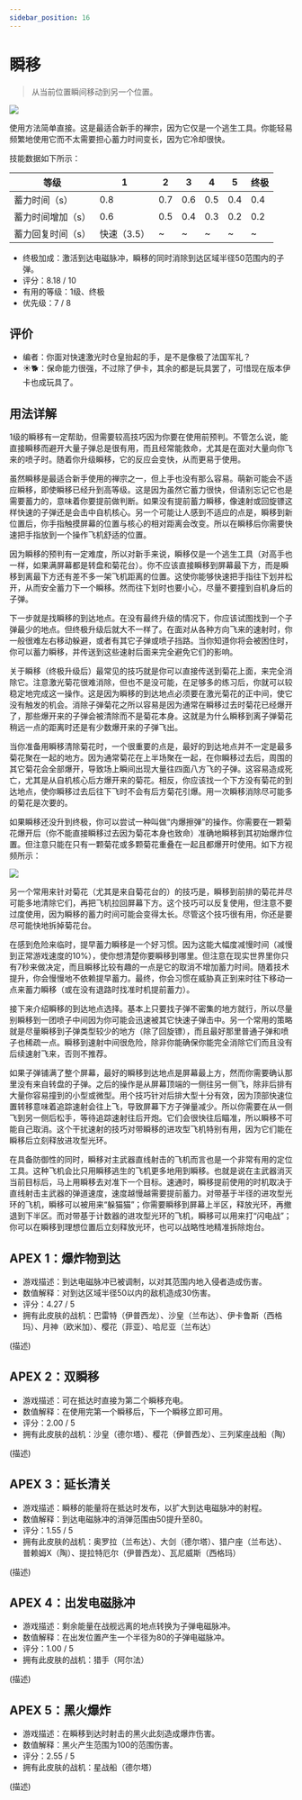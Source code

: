 ```yaml
---
sidebar_position: 16
---
```


# 瞬移

> 从当前位置瞬间移动到另一个位置。

<img src="/terms/tp.png" style={{zoom:1.25}}/>

使用方法简单直接。这是最适合新手的禅宗，因为它仅是一个逃生工具。你能轻易频繁地使用它而不太需要担心蓄力时间变长，因为它冷却很快。

技能数据如下所示：

| 等级              | 1           | 2    | 3    | 4    | 5    | 终极 |
| ----------------- | ----------- | ---- | ---- | ---- | ---- | ---- |
| 蓄力时间（s）     | 0.8         | 0.7  | 0.6  | 0.5  | 0.4  | 0.4  |
| 蓄力时间增加（s） | 0.6         | 0.5  | 0.4  | 0.3  | 0.2  | 0.2  |
| 蓄力回复时间（s） | 快速（3.5） | ~    | ~    | ~    | ~    | ~    |

- 终极加成：激活到达电磁脉冲，瞬移的同时消除到达区域半径50范围内的子弹。
- 评分：8.18 / 10
- 有用的等级：1级、终极
- 优先级：7 / 8

## 评价

- 编者：你面对快速激光时仓皇抬起的手，是不是像极了法国军礼？
- ☀🐕：保命能力很强，不过除了伊卡，其余的都是玩具罢了，可惜现在版本伊卡也成玩具了。

## 用法详解

1级的瞬移有一定帮助，但需要较高技巧因为你要在使用前预判。不管怎么说，能直接瞬移而避开大量子弹总是很有用，而且经常能救命，尤其是在面对大量向你飞来的喷子时。随着你升级瞬移，它的反应会变快，从而更易于使用。

虽然瞬移是最适合新手使用的禅宗之一，但上手也没有那么容易。萌新可能会不适应瞬移，即使瞬移已经升到高等级。这是因为虽然它蓄力很快，但请别忘记它也是需要蓄力的，意味着你要提前做判断。如果没有提前蓄力瞬移，像速射或回旋镖这样快速的子弹还是会击中自机核心。另一个可能让人感到不适应的点是，瞬移到新位置后，你手指触摸屏幕的位置与核心的相对距离会改变。所以在瞬移后你需要快速把手指放到一个操作飞机舒适的位置。

因为瞬移的预判有一定难度，所以对新手来说，瞬移仅是一个逃生工具（对高手也一样，如果满屏幕都是转盘和菊花台）。你不应该直接瞬移到屏幕最下方，而是瞬移到离最下方还有差不多一架飞机距离的位置。这使你能够快速把手指往下划并松开，从而安全蓄力下一个瞬移。然而往下划时也要小心，尽量不要撞到自机身后的子弹。

下一步就是找瞬移的到达地点。在没有最终升级的情况下，你应该试图找到一个子弹最少的地点。但终极升级后就大不一样了。在面对从各种方向飞来的速射时，你一般很难左右移动躲避，或者有其它子弹或喷子挡路。当你知道你将会被困住时，你可以蓄力瞬移，并传送到这些速射后面来完全避免它们的影响。

关于瞬移（终极升级后）最常见的技巧就是你可以直接传送到菊花上面，来完全消除它。注意激光菊花很难消除，但也不是没可能，在足够多的练习后，你就可以较稳定地完成这一操作。这是因为瞬移的到达地点必须要在激光菊花的正中间，使它没有触发的机会。消除子弹菊花之所以容易是因为通常在瞬移过去时菊花已经爆开了，那些爆开来的子弹会被清除而不是菊花本身。这就是为什么瞬移到离子弹菊花稍远一点的距离时还是有少数爆开来的子弹飞出。

当你准备用瞬移清除菊花时，一个很重要的点是，最好的到达地点并不一定是最多菊花聚在一起的地方。因为通常菊花在上半场聚在一起，在你瞬移过去后，周围的其它菊花会全部爆开，导致场上瞬间出现大量往四面八方飞的子弹。这容易造成死亡，尤其是从自机核心后方爆开来的菊花。相反，你应该找一个下方没有菊花的到达地点，使你瞬移过去后往下飞时不会有后方菊花引爆。用一次瞬移消除尽可能多的菊花是次要的。

如果瞬移还没升到终极，你可以尝试一种叫做“内爆擦弹”的操作。你需要在一颗菊花爆开后（你不能直接瞬移过去因为菊花本身也致命）准确地瞬移到其初始爆炸位置。但注意只能在只有一颗菊花或多颗菊花重叠在一起且都爆开时使用。如下方视频所示：

<img src="/Cookbook/tpgraze.png" style={{zoom:1}}/>

另一个常用来针对菊花（尤其是来自菊花台的）的技巧是，瞬移到前排的菊花并尽可能多地清除它们，再把飞机拉回屏幕下方。这个技巧可以反复使用，但注意不要过度使用，因为瞬移的蓄力时间可能会变得太长。尽管这个技巧很有用，你还是要尽可能快地拆掉菊花台。

在感到危险来临时，提早蓄力瞬移是一个好习惯。因为这能大幅度减慢时间（减慢到正常游戏速度的10%），使你想清楚你要瞬移到哪里。但注意在现实世界里你只有7秒来做决定，而且瞬移比较有趣的一点是它的取消不增加蓄力时间。随着技术提升，你会慢慢地不依赖提早蓄力。最终，你会习惯在威胁真正到来时往下移动一点来蓄力瞬移（或在没有退路时找准时机提前蓄力）。

接下来介绍瞬移的到达地点选择。基本上只要找子弹不密集的地方就行，所以尽量别瞬移到一团喷子中间因为你可能会迅速被其它快速子弹击中。另一个常用的策略就是尽量瞬移到子弹类型较少的地方（除了回旋镖），而且最好那里普通子弹和喷子也稀疏一点。瞬移到速射中间很危险，除非你能确保你能完全消除它们而且没有后续速射飞来，否则不推荐。

如果子弹铺满了整个屏幕，最好的瞬移到达地点是屏幕最上方，然而你需要确认那里没有来自转盘的子弹。之后的操作是从屏幕顶端的一侧往另一侧飞，除非后排有大量你容易撞到的小型或微型。用个技巧针对后排大型十分有效，因为顶部快速位置转移意味着追踪速射会往上飞，导致屏幕下方子弹量减少。所以你需要在从一侧飞到另一侧后松手，等待追踪速射往后开炮。它们会很快往后瞄准，所以瞬移不可能自己取消。这个干扰速射的技巧对带瞬移的进攻型飞机特别有用，因为它们能在瞬移后立刻释放进攻型光环。

在具备防御性的同时，瞬移对主武器直线射击的飞机而言也是一个非常有用的定位工具。这种飞机会比只用瞬移逃生的飞机更多地用到瞬移。也就是说在主武器消灭当前目标后，马上用瞬移去对准下一个目标。速通时，瞬移提前使用的时机取决于直线射击主武器的弹道速度，速度越慢越需要提前蓄力。对带基于半径的进攻型光环的飞机，瞬移可以被用来“躲猫猫”；你需要瞬移到屏幕上半区，释放光环，再撤退到下半区。而对带基于计数器的进攻型光环的飞机，瞬移可以用来打“闪电战”；你可以在瞬移到理想位置后立刻释放光环，也可以战略性地精准拆除炮台。

## APEX 1：爆炸物到达

- 游戏描述：到达电磁脉冲已被调制，以对其范围内地入侵者造成伤害。
- 数值解释：对到达区域半径50以内的敌机造成30伤害。
- 评分：4.27 / 5
- 拥有此皮肤的战机：巴雷特（伊普西龙）、沙皇（兰布达）、伊卡鲁斯（西格玛）、月神（欧米加）、樱花（菲亚）、哈尼亚（兰布达）

(描述)

## APEX 2：双瞬移

- 游戏描述：可在抵达时直接为第二个瞬移充电。
- 数值解释：在使用完第一个瞬移后，下一个瞬移立即可用。
- 评分：2.00 / 5
- 拥有此皮肤的战机：沙皇（德尔塔）、樱花（伊普西龙）、三列桨座战船（陶）

(描述)

## APEX 3：延长清关

- 游戏描述：瞬移的能量将在抵达时发布，以扩大到达电磁脉冲的射程。
- 数值解释：到达电磁脉冲的消弹范围由50提升至80。
- 评分：1.55 / 5
- 拥有此皮肤的战机：奥罗拉（兰布达）、大剑（德尔塔）、猎户座（兰布达）、普赖姆X（陶）、提拉特厄尔（伊普西龙）、瓦尼威斯（西格玛）

(描述)

## APEX 4：出发电磁脉冲

- 游戏描述：剩余能量在战舰远离的地点转换为子弹电磁脉冲。
- 数值解释：在出发位置产生一个半径为80的子弹电磁脉冲。
- 评分：1.00 / 5
- 拥有此皮肤的战机：猎手（阿尔法）

(描述)

## APEX 5：**黑火爆炸**

- 游戏描述：在瞬移到达时射击的黑火此刻造成爆炸伤害。
- 数值解释：黑火产生范围为100的范围伤害。
- 评分：2.55 / 5
- 拥有此皮肤的战机：星战船（德尔塔）

(描述)

